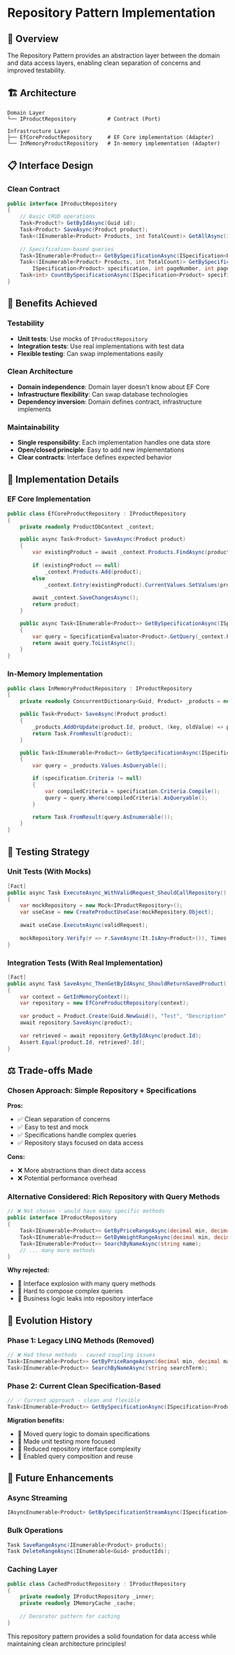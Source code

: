 # Repository Pattern Implementation

## 🎯 Overview

The Repository Pattern provides an abstraction layer between the domain and data access layers, enabling clean separation of concerns and improved testability.

## 🏗️ Architecture

```
Domain Layer
└── IProductRepository          # Contract (Port)

Infrastructure Layer  
├── EfCoreProductRepository     # EF Core implementation (Adapter)
└── InMemoryProductRepository   # In-memory implementation (Adapter)
```

## 📋 Interface Design

### Clean Contract
```csharp
public interface IProductRepository
{
    // Basic CRUD operations
    Task<Product?> GetByIdAsync(Guid id);
    Task<Product> SaveAsync(Product product);
    Task<(IEnumerable<Product> Products, int TotalCount)> GetAllAsync(int pageNumber, int pageSize);
    
    // Specification-based queries
    Task<IEnumerable<Product>> GetBySpecificationAsync(ISpecification<Product> specification);
    Task<(IEnumerable<Product> Products, int TotalCount)> GetBySpecificationWithPaginationAsync(
        ISpecification<Product> specification, int pageNumber, int pageSize);
    Task<int> CountBySpecificationAsync(ISpecification<Product> specification);
}
```

## 🚀 Benefits Achieved

### Testability
- **Unit tests**: Use mocks of `IProductRepository`
- **Integration tests**: Use real implementations with test data
- **Flexible testing**: Can swap implementations easily

### Clean Architecture
- **Domain independence**: Domain layer doesn't know about EF Core
- **Infrastructure flexibility**: Can swap database technologies
- **Dependency inversion**: Domain defines contract, infrastructure implements

### Maintainability  
- **Single responsibility**: Each implementation handles one data store
- **Open/closed principle**: Easy to add new implementations
- **Clear contracts**: Interface defines expected behavior

## 🔧 Implementation Details

### EF Core Implementation
```csharp
public class EfCoreProductRepository : IProductRepository
{
    private readonly ProductDbContext _context;

    public async Task<Product> SaveAsync(Product product)
    {
        var existingProduct = await _context.Products.FindAsync(product.Id);
        
        if (existingProduct == null)
            _context.Products.Add(product);
        else
            _context.Entry(existingProduct).CurrentValues.SetValues(product);
        
        await _context.SaveChangesAsync();
        return product;
    }

    public async Task<IEnumerable<Product>> GetBySpecificationAsync(ISpecification<Product> specification)
    {
        var query = SpecificationEvaluator<Product>.GetQuery(_context.Products.AsQueryable(), specification);
        return await query.ToListAsync();
    }
}
```

### In-Memory Implementation  
```csharp
public class InMemoryProductRepository : IProductRepository
{
    private readonly ConcurrentDictionary<Guid, Product> _products = new();

    public Task<Product> SaveAsync(Product product)
    {
        _products.AddOrUpdate(product.Id, product, (key, oldValue) => product);
        return Task.FromResult(product);
    }

    public Task<IEnumerable<Product>> GetBySpecificationAsync(ISpecification<Product> specification)
    {
        var query = _products.Values.AsQueryable();

        if (specification.Criteria != null)
        {
            var compiledCriteria = specification.Criteria.Compile();
            query = query.Where(compiledCriteria).AsQueryable();
        }

        return Task.FromResult(query.AsEnumerable());
    }
}
```

## 🧪 Testing Strategy

### Unit Tests (With Mocks)
```csharp
[Fact]
public async Task ExecuteAsync_WithValidRequest_ShouldCallRepository()
{
    var mockRepository = new Mock<IProductRepository>();
    var useCase = new CreateProductUseCase(mockRepository.Object);
    
    await useCase.ExecuteAsync(validRequest);
    
    mockRepository.Verify(r => r.SaveAsync(It.IsAny<Product>()), Times.Once);
}
```

### Integration Tests (With Real Implementation)
```csharp
[Fact] 
public async Task SaveAsync_ThenGetByIdAsync_ShouldReturnSavedProduct()
{
    var context = GetInMemoryContext();
    var repository = new EfCoreProductRepository(context);
    
    var product = Product.Create(Guid.NewGuid(), "Test", "Description", 100m, 1m);
    await repository.SaveAsync(product);
    
    var retrieved = await repository.GetByIdAsync(product.Id);
    Assert.Equal(product.Id, retrieved?.Id);
}
```

## ⚖️ Trade-offs Made

### Chosen Approach: Simple Repository + Specifications
**Pros:**
- ✅ Clean separation of concerns
- ✅ Easy to test and mock
- ✅ Specifications handle complex queries
- ✅ Repository stays focused on data access

**Cons:**
- ❌ More abstractions than direct data access
- ❌ Potential performance overhead

### Alternative Considered: Rich Repository with Query Methods
```csharp
// ❌ Not chosen - would have many specific methods
public interface IProductRepository
{
    Task<IEnumerable<Product>> GetByPriceRangeAsync(decimal min, decimal max);
    Task<IEnumerable<Product>> GetByWeightRangeAsync(decimal min, decimal max);
    Task<IEnumerable<Product>> SearchByNameAsync(string name);
    // ... many more methods
}
```

**Why rejected:**
- 🚫 Interface explosion with many query methods
- 🚫 Hard to compose complex queries
- 🚫 Business logic leaks into repository interface

## 🔄 Evolution History

### Phase 1: Legacy LINQ Methods (Removed)
```csharp
// ❌ Had these methods - caused coupling issues
Task<IEnumerable<Product>> GetByPriceRangeAsync(decimal min, decimal max);
Task<IEnumerable<Product>> SearchByNameAsync(string searchTerm);
```

### Phase 2: Current Clean Specification-Based
```csharp
// ✅ Current approach - clean and flexible
Task<IEnumerable<Product>> GetBySpecificationAsync(ISpecification<Product> specification);
```

**Migration benefits:**
- 🎯 Moved query logic to domain specifications
- 🧪 Made unit testing more focused  
- 🔧 Reduced repository interface complexity
- 🚀 Enabled query composition and reuse

## 🚀 Future Enhancements

### Async Streaming
```csharp
IAsyncEnumerable<Product> GetBySpecificationStreamAsync(ISpecification<Product> specification);
```

### Bulk Operations
```csharp
Task SaveRangeAsync(IEnumerable<Product> products);
Task DeleteRangeAsync(IEnumerable<Guid> productIds);
```

### Caching Layer
```csharp
public class CachedProductRepository : IProductRepository
{
    private readonly IProductRepository _inner;
    private readonly IMemoryCache _cache;
    
    // Decorator pattern for caching
}
```

This repository pattern provides a solid foundation for data access while maintaining clean architecture principles!